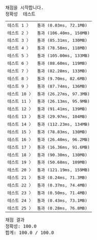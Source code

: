<pre class="console-content"><div></div><div class="console-heading">채점을 시작합니다.</div><div class="console-message">정확성  테스트</div><table class="console-test-group" data-category="correctness"><tbody><tr data-testcase-id="161396"><td valign="top" class="td-label">테스트 1 <span>〉</span></td><td class="result passed">통과 (0.03ms, 72.1MB)</td></tr><tr data-testcase-id="161397"><td valign="top" class="td-label">테스트 2 <span>〉</span></td><td class="result passed">통과 (106.40ms, 150MB)</td></tr><tr data-testcase-id="161398"><td valign="top" class="td-label">테스트 3 <span>〉</span></td><td class="result passed">통과 (85.31ms, 130MB)</td></tr><tr data-testcase-id="161399"><td valign="top" class="td-label">테스트 4 <span>〉</span></td><td class="result passed">통과 (78.58ms, 118MB)</td></tr><tr data-testcase-id="161400"><td valign="top" class="td-label">테스트 5 <span>〉</span></td><td class="result passed">통과 (105.00ms, 133MB)</td></tr><tr data-testcase-id="161401"><td valign="top" class="td-label">테스트 6 <span>〉</span></td><td class="result passed">통과 (88.60ms, 119MB)</td></tr><tr data-testcase-id="161402"><td valign="top" class="td-label">테스트 7 <span>〉</span></td><td class="result passed">통과 (82.28ms, 133MB)</td></tr><tr data-testcase-id="161403"><td valign="top" class="td-label">테스트 8 <span>〉</span></td><td class="result passed">통과 (9.70ms, 82.6MB)</td></tr><tr data-testcase-id="161404"><td valign="top" class="td-label">테스트 9 <span>〉</span></td><td class="result passed">통과 (87.74ms, 136MB)</td></tr><tr data-testcase-id="161405"><td valign="top" class="td-label">테스트 10 <span>〉</span></td><td class="result passed">통과 (26.27ms, 97.3MB)</td></tr><tr data-testcase-id="161406"><td valign="top" class="td-label">테스트 11 <span>〉</span></td><td class="result passed">통과 (26.13ms, 95.9MB)</td></tr><tr data-testcase-id="161407"><td valign="top" class="td-label">테스트 12 <span>〉</span></td><td class="result passed">통과 (91.41ms, 139MB)</td></tr><tr data-testcase-id="161408"><td valign="top" class="td-label">테스트 13 <span>〉</span></td><td class="result passed">통과 (29.97ms, 104MB)</td></tr><tr data-testcase-id="161409"><td valign="top" class="td-label">테스트 14 <span>〉</span></td><td class="result passed">통과 (112.23ms, 134MB)</td></tr><tr data-testcase-id="161410"><td valign="top" class="td-label">테스트 15 <span>〉</span></td><td class="result passed">통과 (78.83ms, 130MB)</td></tr><tr data-testcase-id="161411"><td valign="top" class="td-label">테스트 16 <span>〉</span></td><td class="result passed">통과 (26.40ms, 96.2MB)</td></tr><tr data-testcase-id="161412"><td valign="top" class="td-label">테스트 17 <span>〉</span></td><td class="result passed">통과 (16.36ms, 91.6MB)</td></tr><tr data-testcase-id="161413"><td valign="top" class="td-label">테스트 18 <span>〉</span></td><td class="result passed">통과 (90.30ms, 130MB)</td></tr><tr data-testcase-id="161414"><td valign="top" class="td-label">테스트 19 <span>〉</span></td><td class="result passed">통과 (50.68ms, 109MB)</td></tr><tr data-testcase-id="161415"><td valign="top" class="td-label">테스트 20 <span>〉</span></td><td class="result passed">통과 (121.19ms, 159MB)</td></tr><tr data-testcase-id="161416"><td valign="top" class="td-label">테스트 21 <span>〉</span></td><td class="result passed">통과 (0.24ms, 71.3MB)</td></tr><tr data-testcase-id="161417"><td valign="top" class="td-label">테스트 22 <span>〉</span></td><td class="result passed">통과 (0.37ms, 74.4MB)</td></tr><tr data-testcase-id="161418"><td valign="top" class="td-label">테스트 23 <span>〉</span></td><td class="result passed">통과 (0.50ms, 71.4MB)</td></tr><tr data-testcase-id="161419"><td valign="top" class="td-label">테스트 24 <span>〉</span></td><td class="result passed">통과 (0.43ms, 73.1MB)</td></tr><tr data-testcase-id="161420"><td valign="top" class="td-label">테스트 25 <span>〉</span></td><td class="result passed">통과 (0.28ms, 76.8MB)</td></tr></tbody></table><div class="console-heading">채점 결과</div><div class="console-message">정확성: 100.0</div><div class="console-message">합계: 100.0 / 100.0</div></pre>